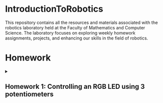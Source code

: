 # IntroductionToRobotics
This repository contains all the resources and materials associated with the robotics laboratory held at the Faculty of Mathematics and Computer Science. The laboratory focuses on exploring weekly homework assignments, projects, and enhancing our skills in the field of robotics.


# Homework
 
<details>
  <summary>
      <h2>Homework 1: Controlling an RGB LED using 3 potentiometers</h2>
  </summary>
  <br>
 
  ### Task:
  #### Use a separate potentiometer for controlling each color of the RGB LED: Red,Green, and Blue. This control must leverage digital electronics. Specifically, you need to read the potentiometer’s value with Arduino and then write a mapped value to the LED pins.
  
  I utilized three potentiometers, allocating one for each color channel, along with three resistors, each with a value of 330 ohms.
 
  ### [Code](https://github.com/Diana5B/IntroductionToRobotics/blob/main/controlling_RBG_with_3_Potentiometers.ino)
  ### [Video](https://youtube.com/shorts/4DI-YE8W-8I?si=Qd2odoNIk8rZXYd7)
  ### ![Led](https://github.com/Diana5B/IntroductionToRobotics/assets/115624763/c4b9e31a-9edc-45ad-b81a-a7d5cc8db585)

 <summary>
      <h2>Homework 2: levator simulator wannabe</h2>
  </summary>
  <br>
 
  ### Task:
  #### This project entails creating a 3-floor elevator control system using an Arduino, which integrates LEDs, buttons, and a buzzer. Each of the three LEDs signifies a specific floor, with the LED associated with the current floor illuminated. Furthermore, there's an additional LED representing the elevator's operational state. It flashes when the elevator is in motion and stays steady when it's stationary. The buttons on each floor serve as call buttons. When pressed, the elevator will emulate movement towards the corresponding floor after a brief delay.

  For this project, I employed three red LEDs (connected to pins 10, 11, and 12) to symbolize three different floors (0, 1, and 2), and each LED is accompanied by a 330-ohm resistor. Additionally, there are buttons for each floor, connected to pins 2, 3, and 4, which are used to call the elevator when pressed. Another green LED (linked to pin 13) blinks when the elevator is in motion and is also paired with a 330-ohm resistor. To produce sound effects during the opening or closing of the elevator doors, a buzzer connected to pin 9 is utilized, along with a 100-ohm resistor.

 ### [Code](https://github.com/Diana5B/IntroductionToRobotics/blob/main/levator_simulator_wannabe.io)
 ### [Video](https://youtu.be/ucYN62i3QiE?si=VxGs4HqVFmv4JSM7)
 ### ![t2_R](https://github.com/Diana5B/IntroductionToRobotics/assets/115624763/1fff4266-e7b1-4b4d-a747-9191be724cfa)
### ![tema2_R](https://github.com/Diana5B/IntroductionToRobotics/assets/115624763/41828110-d72b-4577-8aaa-85c9c93fc9f7)
  
  
</details>
